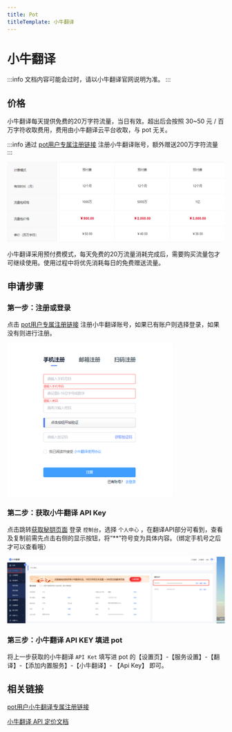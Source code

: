 ```yaml
---
title: Pot
titleTemplate: 小牛翻译
---
```


# 小牛翻译

:::info
文档内容可能会过时，请以小牛翻译官网说明为准。
:::

## 价格

小牛翻译每天提供免费的20万字符流量，当日有效。超出后会按照 30~50 元 / 百万字符收取费用，费用由小牛翻译云平台收取，与 pot 无关。

:::info
通过 [pot用户专属注册链接](https://niutrans.com/login?active=3&userSource=pot) 注册小牛翻译账号，额外赠送200万字符流量
:::

![](./asset/niutrans1.png)

小牛翻译采用预付费模式，每天免费的20万流量消耗完成后，需要购买流量包才可继续使用。使用过程中将优先消耗每日的免费赠送流量。

## 申请步骤

### 第一步：注册或登录

点击 [pot用户专属注册链接](https://niutrans.com/login?active=3&userSource=pot) 注册小牛翻译账号，如果已有账户则选择登录，如果没有则进行注册。

![](./asset//niutrans2.png)

### 第二步：获取小牛翻译 API Key

点击跳转[获取秘钥页面](https://niutrans.com/cloud/account_info/info)
登录 `控制台`，选择 `个人中心` ，在翻译API部分可看到，查看及复制前需先点击右侧的显示按钮，将“**”符号变为具体内容。（绑定手机号之后才可以查看哦）

![](./asset/niutrans3.png)

### 第三步：小牛翻译 API KEY 填进 pot

将上一步获取的小牛翻译 `API Ket` 填写进 pot 的【设置页】-【服务设置】-【翻译】-【添加内置服务】-【小牛翻译】- 【Api Key】 即可。

## 相关链接

[pot用户小牛翻译专属注册链接](https://niutrans.com/login?active=3&userSource=pot)

[小牛翻译 API 定价文档](https://niutrans.com/price)